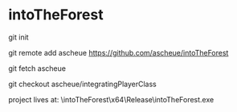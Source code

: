 # intoTheForest

git init

git remote add ascheue https://github.com/ascheue/intoTheForest

git fetch ascheue

git checkout ascheue/integratingPlayerClass

project lives at:
\intoTheForest\x64\Release\intoTheForest.exe
